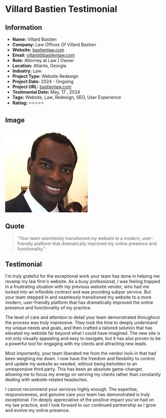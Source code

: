 # Villard Bastien Testimonial

## Information

- **Name:** Villard Bastien
- **Company:** Law Offices Of Villard Bastien
- **Website:** [bastienlaw.com](https://www.bastienlaw.com)
- **Email:** [villard@bastienlaw.com](mailto:villard@bastienlaw.com)
- **Role:** Attorney at Law | Owner
- **Location:** Atlanta, Georgia
- **Industry:** Law
- **Project Type:** Website Redesign
- **Project Date:** 2024 - Ongoing
- **Project URL:** [bastienlaw.com](https://www.bastienlaw.com)
- **Testimonial Date:** May, 17 , 2024
- **Tags:** Website, Law, Redesign, SEO, User Experience
- **Rating:** ⭐⭐⭐⭐⭐

## Image

![Villard Bastien](../../assets/images/testimonials/villard-bastien.jpeg)

## Quote

> "Your team seamlessly transitioned my website to a modern, user-friendly platform that dramatically improved my online presence and functionality."

## Testimonial

I'm truly grateful for the exceptional work your team has done in helping me revamp my law firm's website. As a busy professional, I was feeling trapped in a frustrating situation with my previous website vendor, who had me locked into an inflexible contract and was providing subpar service. But your team stepped in and seamlessly transitioned my website to a more modern, user-friendly platform that has dramatically improved the online presence and functionality of my practice.

The level of care and attention to detail your team demonstrated throughout the process was truly impressive. They took the time to deeply understand my unique needs and goals, and then crafted a tailored solution that has elevated my website far beyond what I could have imagined. The new site is not only visually appealing and easy to navigate, but it has also proven to be a powerful tool for engaging with my clients and attracting new leads.

Most importantly, your team liberated me from the vendor lock-in that had been weighing me down. I now have the freedom and flexibility to control and update my website as needed, without being beholden to an unresponsive third party. This has been an absolute game-changer, allowing me to focus my energy on serving my clients rather than constantly dealing with website-related headaches.

I cannot recommend your services highly enough. The expertise, responsiveness, and genuine care your team has demonstrated is truly exceptional. I'm deeply appreciative of the positive impact you've had on my law practice, and I look forward to our continued partnership as I grow and evolve my online presence.
